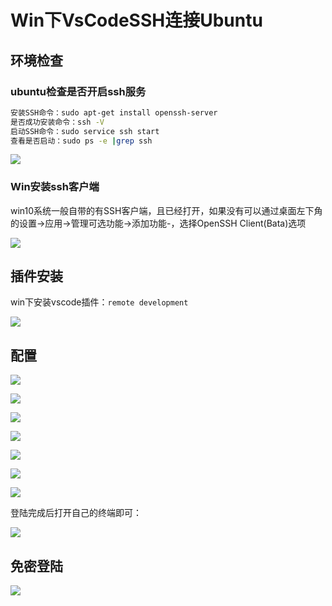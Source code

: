 # Win下VsCodeSSH连接Ubuntu

## 环境检查

### ubuntu检查是否开启ssh服务

```bash
安装SSH命令：sudo apt-get install openssh-server
是否成功安装命令：ssh -V
启动SSH命令：sudo service ssh start
查看是否启动：sudo ps -e |grep ssh
```

![](media/image-20200504153600314.png)

### Win安装ssh客户端

win10系统一般自带的有SSH客户端，且已经打开，如果没有可以通过桌面左下角的设置->应用->管理可选功能->添加功能-，选择OpenSSH Client(Bata)选项

![](media/image-20200504153752356.png)

## 插件安装

win下安装vscode插件：`remote development`

![](media/image-20200504150340365.png)

## 配置

![](media/image-20200504150807250.png)

![](media/image-20200504150916671.png)

![](media/image-20200504152049197.png)

![](media/image-20200504151309784.png)

![](media/image-20200504151401972.png)

![](media/image-20200504151707109.png)

![](media/image-20200504151954257.png)

登陆完成后打开自己的终端即可：

![](media/image-20200504160108090.png)







## 免密登陆

![](media/01.gif)